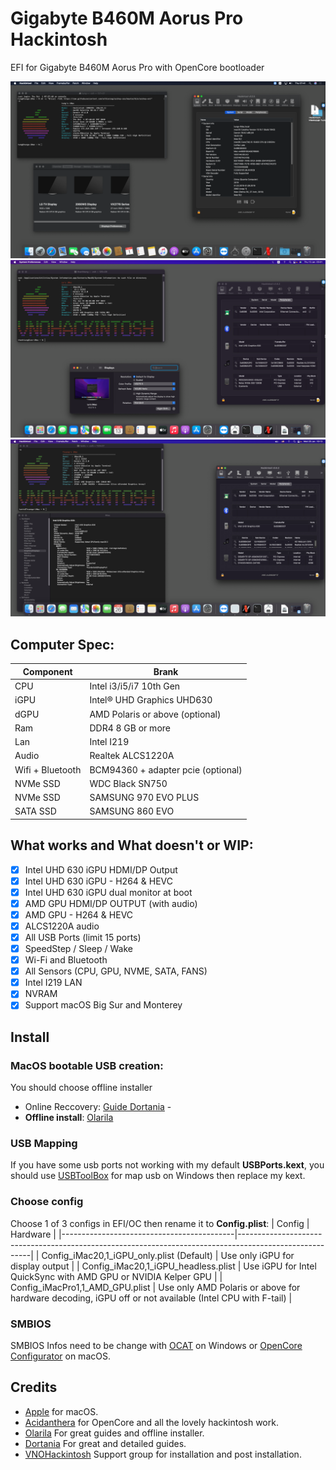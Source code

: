 # Gigabyte B460M Aorus Pro Hackintosh

EFI for Gigabyte B460M Aorus Pro with OpenCore bootloader

![descrizione](./Screenshot/amd-gpu.png)
![descrizione](./Screenshot/uhd630.png)
![descrizione](./Screenshot/uhd630-dual-monitor.png)

## Computer Spec:

| Component        | Brank                              |
| ---------------- | ---------------------------------- |
| CPU              | Intel i3/i5/i7 10th Gen            |
| iGPU             | Intel® UHD Graphics UHD630         |
| dGPU             | AMD Polaris or above (optional)    |
| Ram              | DDR4 8 GB or more                  |
| Lan              | Intel I219                         |
| Audio            | Realtek ALCS1220A                  |
| Wifi + Bluetooth | BCM94360 + adapter pcie (optional) |
| NVMe SSD         | WDC Black SN750                    |
| NVMe SSD         | SAMSUNG 970 EVO PLUS               |
| SATA SSD         | SAMSUNG 860 EVO                    |

## What works and What doesn't or WIP:

- [x] Intel UHD 630 iGPU HDMI/DP Output
- [x] Intel UHD 630 iGPU - H264 & HEVC
- [x] Intel UHD 630 iGPU dual monitor at boot
- [x] AMD GPU HDMI/DP OUTPUT (with audio) 
- [x] AMD GPU - H264 & HEVC
- [x] ALCS1220A audio
- [x] All USB Ports (limit 15 ports)
- [x] SpeedStep / Sleep / Wake
- [x] Wi-Fi and Bluetooth 
- [x] All Sensors (CPU, GPU, NVME, SATA, FANS)
- [x] Intel I219 LAN
- [x] NVRAM
- [x] Support macOS Big Sur and Monterey

## Install
### MacOS bootable USB creation:

You should choose offline installer
- Online Reccovery: [Guide Dortania](https://dortania.github.io/OpenCore-Install-Guide/installer-guide/) - 
- **Offline install**: [Olarila](https://www.olarila.com/topic/20908-guide-easy-fast-and-perfect-hackintosh-vanilla-step-by-step-clover-and-opencore-bootloader/) 

### USB Mapping
If you have some usb ports not working with my default **USBPorts.kext**, you should use [USBToolBox](https://github.com/USBToolBox/tool) for map usb on Windows then replace my kext.

### Choose config
Choose 1 of 3 configs in EFI/OC then rename it to **Config.plist**:
| Config                                    | Hardware                                                                                               |
|-------------------------------------------|--------------------------------------------------------------------------------------------------------|
| Config_iMac20,1_iGPU_only.plist (Default) | Use only iGPU for display output                                                                       |
| Config_iMac20,1_iGPU_headless.plist       | Use iGPU for Intel QuickSync with AMD GPU or NVIDIA Kelper GPU                                         |
| Config_iMacPro1,1_AMD_GPU.plist           | Use only AMD Polaris or above for hardware decoding, iGPU off or not available (Intel CPU with F-tail) |

### SMBIOS
SMBIOS Infos need to be change with [OCAT](https://github.com/ic005k/QtOpenCoreConfig) on Windows or [OpenCore Configurator](https://mackie100projects.altervista.org/opencore-configurator/) on macOS.

## Credits

- [Apple](https://apple.com) for macOS.
- [Acidanthera](https://github.com/acidanthera) for OpenCore and all the lovely hackintosh work.
- [Olarila](https://www.olarila.com/) For great guides and offline installer.
- [Dortania](https://dortania.github.io/OpenCore-Install-Guide) For great and detailed guides.
- [VNOHackintosh](https://facebook.com/VNOHackintosh) Support group for installation and post installation.

